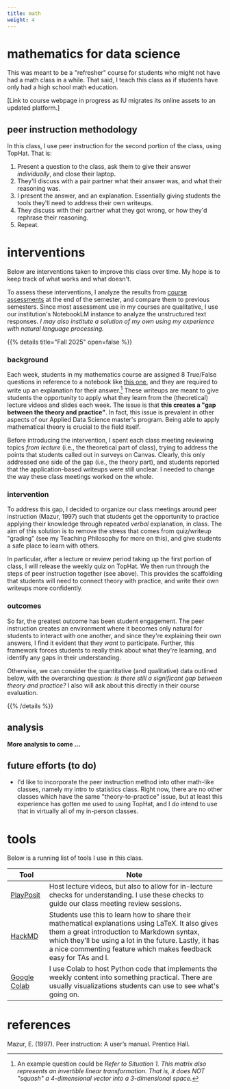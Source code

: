 ```yaml
---
title: math
weight: 4
---
```


# mathematics for data science

This was meant to be a "refresher" course for students who might not have had a math class in a while. That said, I teach this class as if students have only had a high school math education.

\[Link to course webpage in progress as IU migrates its online assets to an updated platform.\]

## peer instruction methodology

In this class, I use peer instruction for the second portion of the class, using TopHat. That is:

1. Present a question to the class, ask them to give their answer *individually*, and close their laptop.
2. They'll discuss with a pair partner what their answer was, and what their reasoning was.
3. I present the answer, and an explanation. Essentially giving students the tools they'll need to address their own writeups.
4. They discuss with their partner what they got wrong, or how they'd rephrase their reasoning.
5. Repeat.

# interventions

Below are interventions taken to improve this class over time. My hope is to keep track of what works and what doesn't.

To assess these interventions, I analyze the results from [course assessments](../methods/ungrading) at the end of the semester, and compare them to previous semesters. Since most assessment use in my courses are qualitative, I use our institution's NotebookLM instance to analyze the unstructured text responses. *I may also institute a solution of my own using my experience with natural language processing.*

{{% details title="Fall 2025" open=false %}}

### background

Each week, students in my mathematics course are assigned 8 True/False questions in reference to a notebook like [this one](https://colab.research.google.com/drive/1D8YYES5Evd37m9DSz3Nsonmg0w7YmEEn?usp=sharing), and they are required to write up an explanation for their answer.[^fn:example_q] These writeups are meant to give students the opportunity to apply what they learn from the (theoretical) lecture videos and slides each week. The issue is that **this creates a "gap between the theory and practice"**. In fact, this issue is prevalent in other aspects of our Applied Data Science master's program. Being able to apply mathematical theory is crucial to the field itself.

[^fn:example_q]: An example question could be *Refer to Situation 1. This matrix also represents an invertible linear transformation. That is, it does NOT "squash" a 4-dimensional vector into a 3-dimensional space.*

Before introducing the intervention, I spent each class meeting reviewing topics *from lecture* (i.e., the theoretical part of class), trying to address the points that students called out in surveys on Canvas. Clearly, this only addressed one side of the gap (i.e., the theory part), and students reported that the application-based writeups were still unclear. I needed to change the way these class meetings worked on the whole.

### intervention

To address this gap, I decided to organize our class meetings around peer instruction (Mazur, 1997) such that students get the opportunity to practice applying their knowledge through repeated *verbal* explanation, in class. The aim of this solution is to remove the stress that comes from quiz/writeup "grading" (see my Teaching Philosophy for more on this), and give students a safe place to learn with others.

In particular, after a lecture or review period taking up the first portion of class, I will release the weekly quiz on TopHat. We then run through the steps of peer instruction together (see above). This provides the scaffolding that students will need to connect theory with practice, and write their own writeups more confidently.

### outcomes

So far, the greatest outcome has been student engagement. The peer instruction creates an environment where it becomes only natural for students to interact with one another, and since they're explaining their own answers, I find it evident that they *want* to participate. Further, this framework forces students to really think about what they're learning, and identify any gaps in their understanding.

Otherwise, we can consider the quantitative (and qualitative) data outlined below, with the overarching question: *is there still a significant gap between theory and practice?* I also will ask about this directly in their course evaluation.

{{% /details %}}

## analysis

**More analysis to come ...**

## future efforts (to do)

- I'd like to incorporate the peer instruction method into other math-like classes, namely my intro to statistics class. Right now, there are no other classes which have the same "theory-to-practice" issue, but at least this experience has gotten me used to using TopHat, and I *do* intend to use that in virtually all of my in-person classes.

# tools

Below is a running list of tools I use in this class.

Tool | Note
-- | --
[PlayPosit](https://go.playposit.com/) | Host lecture videos, but also to allow for in-lecture checks for understanding. I use these checks to guide our class meeting review sessions.
[HackMD](https://hackmd.io/) | Students use this to learn how to share their mathematical explanations using LaTeX. It also gives them a great introduction to Markdown syntax, which they'll be using a lot in the future. Lastly, it has a nice commenting feature which makes feedback easy for TAs and I.
[Google Colab](https://colab.research.google.com/) | I use Colab to host Python code that implements the weekly content into something practical. There are usually visualizations students can use to see what's going on.

# references

Mazur, E. (1997). Peer instruction: A user’s manual. Prentice Hall.